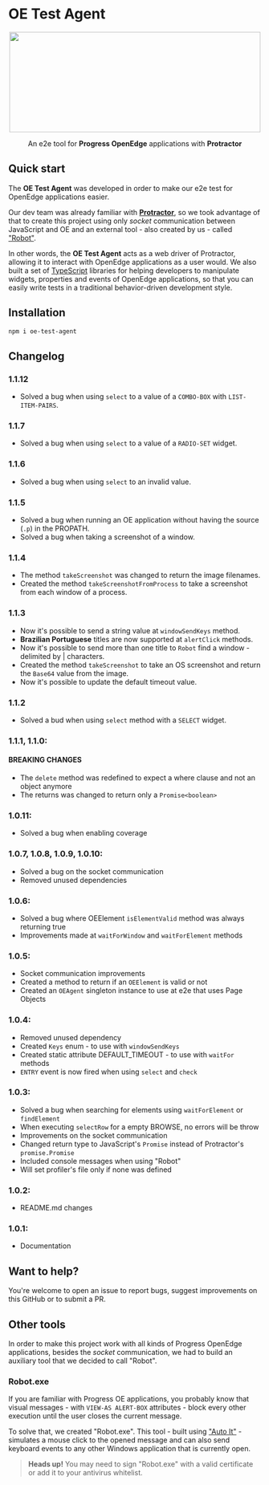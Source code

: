 # OE Test Agent

<p align="center">
  <img src="https://raw.githubusercontent.com/totvs/oe-test-agent/master/resources/oe_test_agent_logo.png" width="500" height="200">
</p>

<p align="center">
  An e2e tool for <strong>Progress OpenEdge</strong> applications with <strong>Protractor</strong>
</p>

## Quick start

The **OE Test Agent** was developed in order to make our e2e test for OpenEdge applications easier.

Our dev team was already familiar with [**Protractor**](https://www.protractortest.org), so we took advantage of that to create this project using only _socket_ communication between JavaScript and OE and an external tool - also created by us - called ["Robot"](#robotexe).

In other words, the **OE Test Agent** acts as a web driver of Protractor, allowing it to interact with OpenEdge applications as a user would. We also built a set of [TypeScript](https://www.typescriptlang.org) libraries for helping developers to manipulate widgets, properties and events of OpenEdge applications, so that you can easily write tests in a traditional behavior-driven development style.

## Installation

```bash
npm i oe-test-agent
```

## Changelog

### **1.1.12**

- Solved a bug when using `select` to a value of a `COMBO-BOX` with `LIST-ITEM-PAIRS`.

### **1.1.7**

- Solved a bug when using `select` to a value of a `RADIO-SET` widget.

### **1.1.6**

- Solved a bug when using `select` to an invalid value.

### **1.1.5**

- Solved a bug when running an OE application without having the source (`.p`)
  in the PROPATH.
- Solved a bug when taking a screenshot of a window.

### **1.1.4**

- The method `takeScreenshot` was changed to return the image filenames.
- Created the method `takeScreenshotFromProcess` to take a screenshot from each
  window of a process.

### **1.1.3**

- Now it's possible to send a string value at `windowSendKeys` method.
- **Brazilian Portuguese** titles are now supported at `alertClick` methods.
- Now it's possible to send more than one title to `Robot` find a window -
  delimited by | characters.
- Created the method `takeScreenshot` to take an OS screenshot and return the
  `Base64` value from the image.
- Now it's possible to update the default timeout value.

### **1.1.2**

- Solved a bud when using `select` method with a `SELECT` widget.

### **1.1.1**, **1.1.0**:

#### **BREAKING CHANGES**

- The `delete` method was redefined to expect a where clause and not an object anymore
- The returns was changed to return only a `Promise<boolean>`

### **1.0.11**:

- Solved a bug when enabling coverage

### **1.0.7**, **1.0.8**, **1.0.9**, **1.0.10**:

- Solved a bug on the socket communication
- Removed unused dependencies

### **1.0.6**:

- Solved a bug where OEElement `isElementValid` method was always returning true
- Improvements made at `waitForWindow` and `waitForElement` methods

### **1.0.5**:

- Socket communication improvements
- Created a method to return if an `OEElement` is valid or not
- Created an `OEAgent` singleton instance to use at e2e that uses Page Objects

### **1.0.4**:

- Removed unused dependency
- Created `Keys` enum - to use with `windowSendKeys`
- Created static attribute DEFAULT_TIMEOUT - to use with `waitFor` methods
- `ENTRY` event is now fired when using `select` and `check`

### **1.0.3**:

- Solved a bug when searching for elements using `waitForElement` or `findElement`
- When executing `selectRow` for a empty BROWSE, no errors will be throw
- Improvements on the socket communication
- Changed return type to JavaScript's `Promise` instead of Protractor's `promise.Promise`
- Included console messages when using "Robot"
- Will set profiler's file only if none was defined

### **1.0.2**:

- README.md changes

### **1.0.1**:

- Documentation

## Want to help?

You're welcome to open an issue to report bugs, suggest improvements on this GitHub or to submit a PR.

## Other tools

In order to make this project work with all kinds of Progress OpenEdge applications, besides the _socket_ communication, we had to build an auxiliary tool that we decided to call "Robot".

### Robot.exe

If you are familiar with Progress OE applications, you probably know that visual messages - with `VIEW-AS ALERT-BOX` attributes - block every other execution until the user closes the current message.

To solve that, we created "Robot.exe". This tool - built using ["Auto It"](https://www.autoitscript.com) - simulates a mouse click to the opened message and can also send keyboard events to any other Windows application that is currently open.

> **Heads up!** You may need to sign "Robot.exe" with a valid certificate or add it to your antivirus whitelist.
